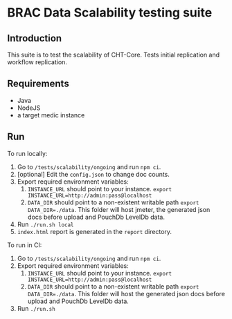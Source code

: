 # BRAC Data Scalability testing suite

## Introduction

This suite is to test the scalability of CHT-Core.
Tests initial replication and workflow replication.

## Requirements

- Java
- NodeJS
- a target medic instance

## Run

To run locally: 

1. Go to `/tests/scalability/ongoing` and run `npm ci`.
2. [optional] Edit the `config.json` to change doc counts.
3. Export required environment variables: 
   1. `INSTANCE_URL` should point to your instance. ```export INSTANCE_URL=http://admin:pass@localhost```
   2. `DATA_DIR` should point to a non-existent writable path ```export DATA_DIR=./data```. This folder will host jmeter, the generated json docs before upload and PouchDb LevelDb data.  
4. Run `./run.sh local`
5. `index.html` report is generated in the `report` directory.

To run in CI: 

1. Go to `/tests/scalability/ongoing` and run `npm ci`.
2. Export required environment variables:
   1. `INSTANCE_URL` should point to your instance. ```export INSTANCE_URL=http://admin:pass@localhost```
   2. `DATA_DIR` should point to a non-existent writable path ```export DATA_DIR=./data```. This folder will host the generated json docs before upload and PouchDb LevelDb data.
3. Run `./run.sh`
